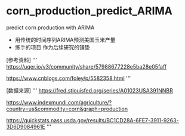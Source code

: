 # corn_production_predict_ARIMA
predict corn production with ARIMA

- 用传统的时间序列ARIMA预测美国玉米产量
- 练手的项目 作为后续研究的铺垫

[参考资料]
'''
https://uqer.io/v3/community/share/57988677228e5ba28e05faff

https://www.cnblogs.com/foley/p/5582358.html
'''

[数据来源]
'''
https://fred.stlouisfed.org/series/A01023USA391NNBR

https://www.indexmundi.com/agriculture/?country=us&commodity=corn&graph=production

https://quickstats.nass.usda.gov/results/BC1CD28A-6FE7-3911-9263-3D6D9084961E
'''
